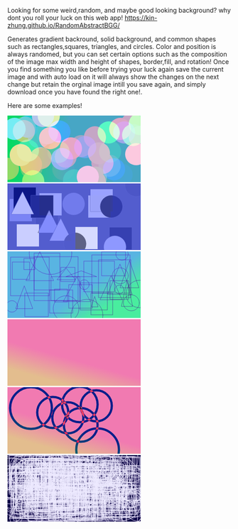 Looking for some weird,random, and maybe good looking background? why dont you roll your luck on this web app!
https://kin-zhung.github.io/RandomAbstractBGG/

Generates gradient backround, solid background, and common shapes such as rectangles,squares, triangles, and circles. Color and position is always randomed, but you can set certain options such as the composition of the image max width and height of shapes, border,fill, and rotation! Once you find something you like before trying your luck again save the current image and with auto load on it will always show the changes on the next change but retain the orginal image intill you save again, and simply download once you have found the right one!.

Here are some examples!

![](src/assets/img1.png)
![](src/assets/img2.png)
![](src/assets/img3.png)
![](src/assets/img4.png)
![](src/assets/img5.png)
![](src/assets/img6.png)
